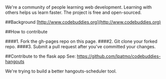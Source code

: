 We're a community of people learning web development. Learning with others helps us learn faster. The project is free and open-sourced.

##Background
[http://www.codebuddies.org](http://www.codebuddies.org)

##How to contribute

####1. Fork the gh-pages repo on this page. 
####2. Git clone your forked repo.
####3. Submit a pull request after you've committed your changes. 

##Contribute to the flask app
See: https://github.com/lpatmo/codebuddies-hangouts

We're trying to build a better hangouts-scheduler tool.